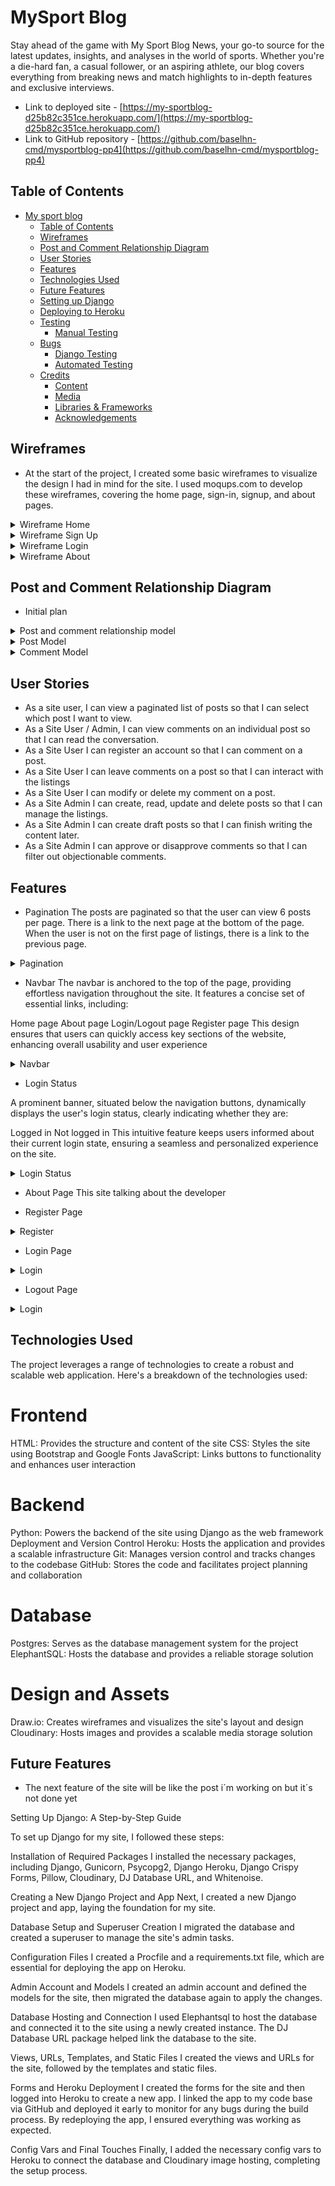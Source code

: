 # MySport Blog

Stay ahead of the game with My Sport Blog News, your go-to source for the latest updates, insights, and analyses in the world of sports. Whether you're a die-hard fan, a casual follower, or an aspiring athlete, our blog covers everything from breaking news and match highlights to in-depth features and exclusive interviews.

- Link to deployed site - [https://my-sportblog-d25b82c351ce.herokuapp.com/](https://my-sportblog-d25b82c351ce.herokuapp.com/)
- Link to GitHub repository - [https://github.com/baselhn-cmd/mysportblog-pp4](https://github.com/baselhn-cmd/mysportblog-pp4)

## Table of Contents

- [My sport blog](#my-sport-blog)
  - [Table of Contents](#table-of-contents)
  - [Wireframes](#wireframes)
  - [Post and Comment Relationship Diagram](#post-and-comment-relationship-diagram)
  - [User Stories](#user-stories)
  - [Features](#features)
  - [Technologies Used](#technologies-used)
  - [Future Features](#future-features)
  - [Setting up Django](#setting-up-django)
  - [Deploying to Heroku](#deploying-to-heroku)
  - [Testing](#testing)
    - [Manual Testing](#manual-testing)
  - [Bugs](#bugs)
    - [Django Testing](#django-testing)
    - [Automated Testing](#automated-testing)
  - [Credits](#credits)
    - [Content](#content)
    - [Media](#media)
    - [Libraries \& Frameworks](#libraries--frameworks)
    - [Acknowledgements](#acknowledgements)
  
## Wireframes

- At the start of the project, I created some basic wireframes to visualize the design I had in mind for the site. I used moqups.com to develop these wireframes, covering the home page, sign-in, signup, and about pages.

<details><summary>Wireframe Home</summary> 

![Wireframe Home](static/images/home1.png)
</details>

<details><summary>Wireframe Sign Up</summary>

![Wireframe Signup](static/images/signup1.png)
</details>

<details><summary>Wireframe Login</summary>

![Wireframe Profile](static/images/login1.png)
</details>

<details><summary>Wireframe About</summary>  

![Product About](static/images/about.png)
</details> 

## Post and Comment Relationship Diagram

- Initial plan

<details><summary>Post and comment relationship model</summary>

![post and comment relationship model](static/images/post_comment_relationship.png)
</details>

<details><summary>Post Model</summary>

![post model](static/images/post-model.png)
</details>

<details><summary>Comment Model</summary>

![comment model](static/images/comment-model.png)
</details>

## User Stories

- As a site user, I can view a paginated list of posts so that I can select which post I want to view.
- As a Site User / Admin, I can view comments on an individual post so that I can read the conversation.
- As a Site User I can register an account so that I can comment on a post.
- As a Site User I can leave comments on a post so that I can interact with the listings
- As a Site User I can modify or delete my comment on a post.
- As a Site Admin I can create, read, update and delete posts so that I can manage the listings.
- As a Site Admin I can create draft posts so that I can finish writing the content later.
- As a Site Admin I can approve or disapprove comments so that I can filter out objectionable comments.

## Features

- Pagination  The posts are paginated so that the user can view 6 posts per page. There is a link to the next page at the bottom of the page. When the user is not on the first page of listings, there is a link to the previous page.

<details><summary>Pagination</summary>

![Pagination](static/images/next.png)
![Pagination](static/images/prev.png)
</details>

- Navbar
The navbar is anchored to the top of the page, providing effortless navigation throughout the site. It features a concise set of essential links, including:

Home page
About page
Login/Logout page
Register page
This design ensures that users can quickly access key sections of the website, enhancing overall usability and user experience

<details><summary>Navbar</summary>

![navbar](static/images/navbar.png)
</details>

- Login Status 

A prominent banner, situated below the navigation buttons, dynamically displays the user's login status, clearly indicating whether they are:

Logged in
Not logged in
This intuitive feature keeps users informed about their current login state, ensuring a seamless and personalized experience on the site.

<details><summary>Login Status</summary>

![Status](static/images/status2.png)
![Status](static/images/status3.png)
</details>

- About Page This site talking about the developer 

- Register Page

<details><summary>Register</summary>

![regestration](static/images/regestration.png)
</details>

- Login Page

<details><summary>Login</summary>

![login](static/images/login.png)
</details>

- Logout Page
<details><summary>Login</summary>

![logout](static/images/logout.png)
</details>


## Technologies Used

The project leverages a range of technologies to create a robust and scalable web application. Here's a breakdown of the technologies used:

# Frontend
HTML: Provides the structure and content of the site
CSS: Styles the site using Bootstrap and Google Fonts
JavaScript: Links buttons to functionality and enhances user interaction
# Backend
Python: Powers the backend of the site using Django as the web framework
Deployment and Version Control
Heroku: Hosts the application and provides a scalable infrastructure
Git: Manages version control and tracks changes to the codebase
GitHub: Stores the code and facilitates project planning and collaboration
# Database
Postgres: Serves as the database management system for the project
ElephantSQL: Hosts the database and provides a reliable storage solution
# Design and Assets
Draw.io: Creates wireframes and visualizes the site's layout and design
Cloudinary: Hosts images and provides a scalable media storage solution

## Future Features

- The next feature of the site will be like the post i´m working on but it´s not done yet

Setting Up Django: A Step-by-Step Guide

To set up Django for my site, I followed these steps:

Installation of Required Packages
I installed the necessary packages, including Django, Gunicorn, Psycopg2, Django Heroku, Django Crispy Forms, Pillow, Cloudinary, DJ Database URL, and Whitenoise.

Creating a New Django Project and App
Next, I created a new Django project and app, laying the foundation for my site.

Database Setup and Superuser Creation
I migrated the database and created a superuser to manage the site's admin tasks.

Configuration Files
I created a Procfile and a requirements.txt file, which are essential for deploying the app on Heroku.

Admin Account and Models
I created an admin account and defined the models for the site, then migrated the database again to apply the changes.

Database Hosting and Connection
I used Elephantsql to host the database and connected it to the site using a newly created instance. The DJ Database URL package helped link the database to the site.

Views, URLs, Templates, and Static Files
I created the views and URLs for the site, followed by the templates and static files.

Forms and Heroku Deployment
I created the forms for the site and then logged into Heroku to create a new app. I linked the app to my code base via GitHub and deployed it early to monitor for any bugs during the build process. By redeploying the app, I ensured everything was working as expected.

Config Vars and Final Touches
Finally, I added the necessary config vars to Heroku to connect the database and Cloudinary image hosting, completing the setup process.